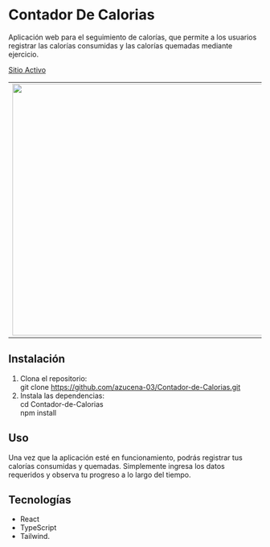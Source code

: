 # Contador De Calorias
Aplicación web para el seguimiento de calorías, que permite a los usuarios registrar las calorías consumidas y las calorías quemadas mediante ejercicio.<br/>

[Sitio Activo](https://calorias-cont.netlify.app/)
<table>
  <tbody>
    <td>
      <img src="https://i.pinimg.com/736x/de/e9/0a/dee90aeea119a7565450756ed5b71a22.jpg" width=500/>
    </td>
  </tbody>
</table>

## Instalación
1. Clona el repositorio:<br/>
git clone https://github.com/azucena-03/Contador-de-Calorias.git
2. Instala las dependencias:<br/>
cd Contador-de-Calorias<br/>
npm install

## Uso
Una vez que la aplicación esté en funcionamiento, podrás registrar tus calorías consumidas y quemadas. Simplemente ingresa los datos requeridos y observa tu progreso a lo largo del tiempo.

## Tecnologías
- React
- TypeScript
- Tailwind.

